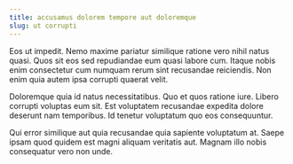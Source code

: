 ```yaml
---
title: accusamus dolorem tempore aut doloremque
slug: ut corrupti
---
```


Eos ut impedit. Nemo maxime pariatur similique ratione vero nihil natus quasi. Quos sit eos sed repudiandae eum quasi labore cum. Itaque nobis enim consectetur cum numquam rerum sint recusandae reiciendis. Non enim quia autem ipsa corrupti quaerat velit.

Doloremque quia id natus necessitatibus. Quo et quos ratione iure. Libero corrupti voluptas eum sit. Est voluptatem recusandae expedita dolore deserunt nam temporibus. Id tenetur voluptatum quo eos consequuntur.

Qui error similique aut quia recusandae quia sapiente voluptatum at. Saepe ipsam quod quidem est magni aliquam veritatis aut. Magnam illo nobis consequatur vero non unde.
